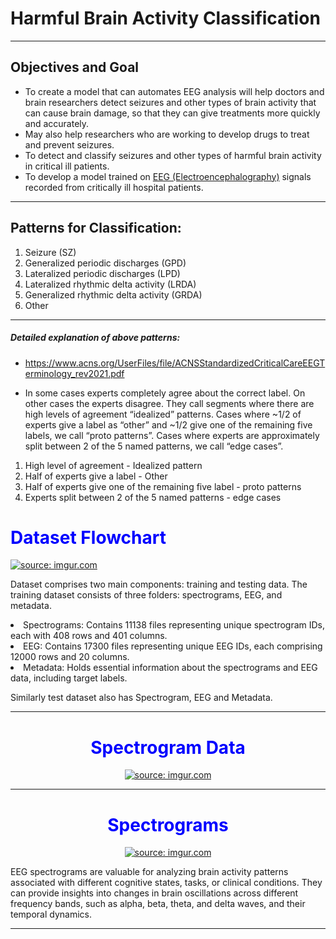 <h1>Harmful Brain Activity Classification</h1>

---

<h2> <strong> Objectives and Goal</strong></h2>

* To create a model that can automates EEG analysis will help doctors and brain researchers detect seizures and other types of brain activity that can cause brain damage, so that they can give treatments more quickly and accurately. 
* May also help researchers who are working to develop drugs to treat and prevent seizures.
* To detect and classify seizures and other types of harmful brain activity in critical ill patients.
* To develop a model trained on [EEG (Electroencephalography)](https://en.wikipedia.org/wiki/Electroencephalography) signals recorded from critically ill hospital patients.

---

## Patterns for Classification:
1. Seizure (SZ)
2. Generalized periodic discharges (GPD)
3. Lateralized periodic discharges (LPD)
4. Lateralized rhythmic delta activity (LRDA)
5. Generalized rhythmic delta activity (GRDA)
6. Other

---

##### Detailed explanation of above patterns:
* https://www.acns.org/UserFiles/file/ACNSStandardizedCriticalCareEEGTerminology_rev2021.pdf 


* In some cases experts completely agree about the correct label. On other cases the experts disagree. They call segments where there are high levels of agreement “idealized” patterns. Cases where ~1/2 of experts give a label as “other” and ~1/2 give one of the remaining five labels, we call “proto patterns”. Cases where experts are approximately split between 2 of the 5 named patterns, we call “edge cases”.

1. High level of agreement                        - Idealized pattern
2. Half of experts give a label                    - Other
3. Half of experts give one of the remaining five label      - proto patterns
4. Experts split between 2 of the 5 named patterns - edge cases

<h1 style="color: blue;"> Dataset Flowchart </h1>
</div>

<a href="https://imgur.com/JuRILfJ"><img src="https://i.imgur.com/JuRILfJ.jpg" title="source: imgur.com" /></a>

<p>
    Dataset comprises two main components: training and testing data. The training dataset consists of three folders: spectrograms, EEG, and metadata.
    <li> Spectrograms: Contains 11138 files representing unique spectrogram IDs, each with 408 rows and 401 columns.</li>
        <li>EEG: Contains 17300 files representing unique EEG IDs, each comprising 12000 rows and 20 columns.</li>
            <li>Metadata: Holds essential information about the spectrograms and EEG data, including target labels.</li>
    
    
 Similarly test dataset also has Spectrogram, EEG and Metadata.
        </p>

---

<div style="text-align:center;">
    <h1 style="color: blue;">  <strong> Spectrogram Data  </strong> </h1>

<a href="https://imgur.com/azRNvZv">
    <img src="https://i.imgur.com/azRNvZv.jpg" title="source: imgur.com" /></a>
</div>

---

<div style="text-align:center;">
    <h1 style="color: blue;">  <strong> Spectrograms  </strong> </h1>
<a href="https://imgur.com/ELn7UOW"><img src="https://i.imgur.com/ELn7UOW.jpg" title="source: imgur.com" /></a></div>

EEG spectrograms are valuable for analyzing brain activity patterns associated with different cognitive states, tasks, or clinical conditions. They can provide insights into changes in brain oscillations across different frequency bands, such as alpha, beta, theta, and delta waves, and their temporal dynamics.

---



        
